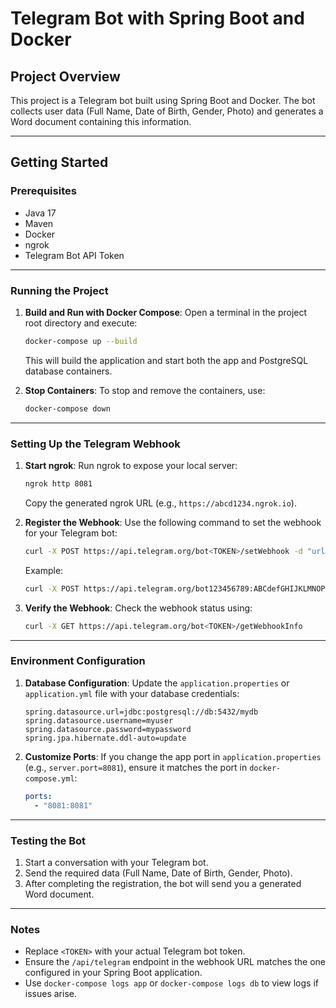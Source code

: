 

# Telegram Bot with Spring Boot and Docker


## Project Overview
This project is a Telegram bot built using Spring Boot and Docker. The bot collects user data (Full Name, Date of Birth, Gender, Photo) and generates a Word document containing this information.


---


## Getting Started


### Prerequisites
- Java 17
- Maven
- Docker
- ngrok
- Telegram Bot API Token


---


### Running the Project


1. **Build and Run with Docker Compose**:
   Open a terminal in the project root directory and execute:
   ```bash
   docker-compose up --build
   ```
   This will build the application and start both the app and PostgreSQL database containers.


2. **Stop Containers**:
   To stop and remove the containers, use:
   ```bash
   docker-compose down
   ```


---


### Setting Up the Telegram Webhook


1. **Start ngrok**:
   Run ngrok to expose your local server:
   ```bash
   ngrok http 8081
   ```
   Copy the generated ngrok URL (e.g., `https://abcd1234.ngrok.io`).


2. **Register the Webhook**:
   Use the following command to set the webhook for your Telegram bot:
   ```bash
   curl -X POST https://api.telegram.org/bot<TOKEN>/setWebhook -d "url=<NGROK_URL>/api/telegram"
   ```
   Example:
   ```bash
   curl -X POST https://api.telegram.org/bot123456789:ABCdefGHIJKLMNOPQRSTUVWXYZ/setWebhook -d "url=https://abcd1234.ngrok.io/api/telegram"
   ```


3. **Verify the Webhook**:
   Check the webhook status using:
   ```bash
   curl -X GET https://api.telegram.org/bot<TOKEN>/getWebhookInfo
   ```


---


### Environment Configuration


1. **Database Configuration**:
   Update the `application.properties` or `application.yml` file with your database credentials:
   ```properties
   spring.datasource.url=jdbc:postgresql://db:5432/mydb
   spring.datasource.username=myuser
   spring.datasource.password=mypassword
   spring.jpa.hibernate.ddl-auto=update
   ```


2. **Customize Ports**:
   If you change the app port in `application.properties` (e.g., `server.port=8081`), ensure it matches the port in `docker-compose.yml`:
   ```yaml
   ports:
     - "8081:8081"
   ```


---


### Testing the Bot


1. Start a conversation with your Telegram bot.
2. Send the required data (Full Name, Date of Birth, Gender, Photo).
3. After completing the registration, the bot will send you a generated Word document.


---


### Notes


- Replace `<TOKEN>` with your actual Telegram bot token.
- Ensure the `/api/telegram` endpoint in the webhook URL matches the one configured in your Spring Boot application.
- Use `docker-compose logs app` or `docker-compose logs db` to view logs if issues arise.


